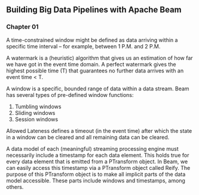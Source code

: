 ## Building Big Data Pipelines with Apache Beam

### Chapter 01

A time-constrained window might be defined as data arriving within a specific time interval – for example, between 1 P.M. and 2 P.M.

A watermark is a (heuristic) algorithm that gives us an estimation of how far we have got in the event time domain. A perfect watermark gives the highest possible time (T) that guarantees no further data arrives with an event time < T.

A window is a specific, bounded range of data within a data stream. Beam has several types of pre-defined window functions:
1. Tumbling windows
2. Sliding windows
3. Session windows

Allowed Lateness defines a timeout (in the event time) after which the state in a window can be cleared and all remaining data can be cleared.

A data model of each (meaningful) streaming processing engine must necessarily include a timestamp for each data element. This holds true for every data element that is emitted from a PTransform object. In Beam, we can easily access this timestamp via a PTransform object called Reify. The purpose of this PTransform object is to make all implicit parts of the data model accessible. These parts include windows and timestamps, among others.

